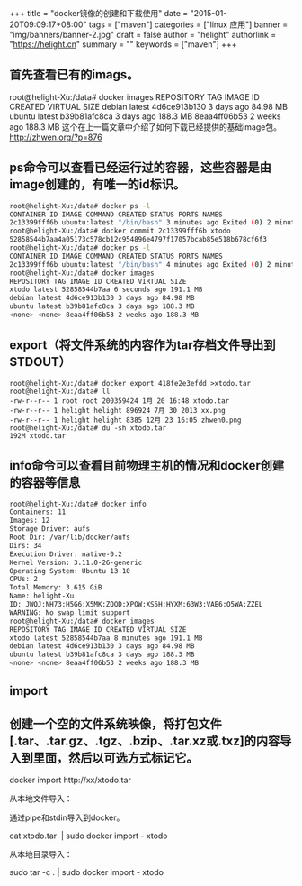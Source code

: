 +++
title = "docker镜像的创建和下载使用"
date = "2015-01-20T09:09:17+08:00"
tags = ["maven"]
categories = ["linux 应用"]
banner = "img/banners/banner-2.jpg"
draft = false
author = "helight"
authorlink = "https://helight.cn"
summary = ""
keywords = ["maven"]
+++

## 首先查看已有的imags。 
root@helight-Xu:/data# docker images
REPOSITORY TAG IMAGE ID CREATED VIRTUAL SIZE
debian latest 4d6ce913b130 3 days ago 84.98 MB
ubuntu latest b39b81afc8ca 3 days ago 188.3 MB
<none> <none> 8eaa4ff06b53 2 weeks ago 188.3 MB
这个在上一篇文章中介绍了如何下载已经提供的基础image包。<a href="http://zhwen.org/?p=876" target="_blank">http://zhwen.org/?p=876</a>

## ps命令可以查看已经运行过的容器，这些容器是由image创建的，有唯一的id标识。
```sh
root@helight-Xu:/data# docker ps -l
CONTAINER ID IMAGE COMMAND CREATED STATUS PORTS NAMES
2c13399fff6b ubuntu:latest "/bin/bash" 3 minutes ago Exited (0) 2 minutes ago admiring_pike
root@helight-Xu:/data# docker commit 2c13399fff6b xtodo
52858544b7aa4a05173c578cb12c954896e4797f17057bcab85e518b678cf6f3
root@helight-Xu:/data# docker ps -l
CONTAINER ID IMAGE COMMAND CREATED STATUS PORTS NAMES
2c13399fff6b ubuntu:latest "/bin/bash" 4 minutes ago Exited (0) 2 minutes ago admiring_pike
root@helight-Xu:/data# docker images
REPOSITORY TAG IMAGE ID CREATED VIRTUAL SIZE
xtodo latest 52858544b7aa 6 seconds ago 191.1 MB
debian latest 4d6ce913b130 3 days ago 84.98 MB
ubuntu latest b39b81afc8ca 3 days ago 188.3 MB
<none> <none> 8eaa4ff06b53 2 weeks ago 188.3 MB
```
## export（将文件系统的内容作为tar存档文件导出到STDOUT）
```sg
root@helight-Xu:/data# docker export 418fe2e3efdd >xtodo.tar
root@helight-Xu:/data# ll
-rw-r--r-- 1 root root 200359424 1月 20 16:48 xtodo.tar
-rw-r--r-- 1 helight helight 896924 7月 30 2013 xx.png
-rw-r--r-- 1 helight helight 8385 12月 23 16:05 zhwen0.png
root@helight-Xu:/data# du -sh xtodo.tar
192M xtodo.tar
```
## info命令可以查看目前物理主机的情况和docker创建的容器等信息
```sh
root@helight-Xu:/data# docker info
Containers: 11
Images: 12
Storage Driver: aufs
Root Dir: /var/lib/docker/aufs
Dirs: 34
Execution Driver: native-0.2
Kernel Version: 3.11.0-26-generic
Operating System: Ubuntu 13.10
CPUs: 2
Total Memory: 3.615 GiB
Name: helight-Xu
ID: JWQJ:NH73:H5G6:X5MK:ZQQD:XPOW:XS5H:HYXM:63W3:VAE6:O5WA:ZZEL
WARNING: No swap limit support
root@helight-Xu:/data# docker images
REPOSITORY TAG IMAGE ID CREATED VIRTUAL SIZE
xtodo latest 52858544b7aa 8 minutes ago 191.1 MB
debian latest 4d6ce913b130 3 days ago 84.98 MB
ubuntu latest b39b81afc8ca 3 days ago 188.3 MB
<none> <none> 8eaa4ff06b53 2 weeks ago 188.3 MB
```

## import

## 创建一个空的文件系统映像，将打包文件[.tar、.tar.gz、.tgz、.bzip、.tar.xz或.txz]的内容导入到里面，然后以可选方式标记它。

docker import http://xx/xtodo.tar

从本地文件导入：

通过pipe和stdin导入到docker。

cat xtodo.tar  | sudo docker import - xtodo

从本地目录导入：

sudo tar -c . | sudo docker import - xtodo

